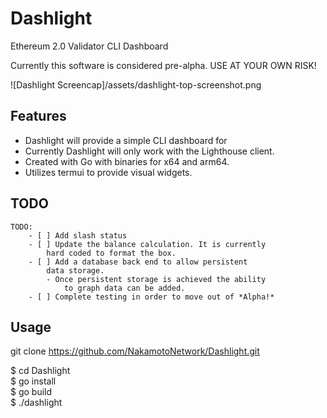 # Dashlight
Ethereum 2.0 Validator CLI Dashboard

Currently this software is considered pre-alpha.
USE AT YOUR OWN RISK!

![Dashlight Screencap]/assets/dashlight-top-screenshot.png

## Features

- Dashlight will provide a simple CLI dashboard for 
- Currently Dashlight will only work with the Lighthouse client.
- Created with Go with binaries for x64 and arm64.
- Utilizes termui to provide visual widgets.

## TODO

	TODO:
		- [ ] Add slash status
		- [ ] Update the balance calculation. It is currently
			hard coded to format the box.
		- [ ] Add a database back end to allow persistent
			data storage.
			- Once persistent storage is achieved the ability
				to graph data can be added.
		- [ ] Complete testing in order to move out of *Alpha!*

## Usage

git clone https://github.com/NakamotoNetwork/Dashlight.git

\$ cd Dashlight  
\$ go install  
\$ go build  
\$ ./dashlight  
